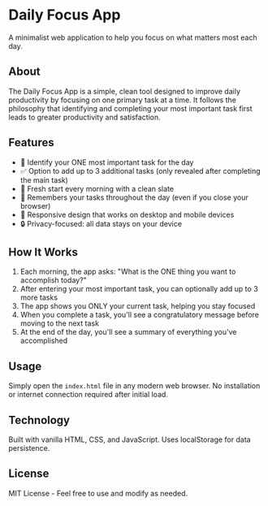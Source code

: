 # Daily Focus App

A minimalist web application to help you focus on what matters most each day.

## About

The Daily Focus App is a simple, clean tool designed to improve daily productivity by focusing on one primary task at a time. It follows the philosophy that identifying and completing your most important task first leads to greater productivity and satisfaction.

## Features

- 🎯 Identify your ONE most important task for the day
- ✅ Option to add up to 3 additional tasks (only revealed after completing the main task)
- 🔄 Fresh start every morning with a clean slate
- 💾 Remembers your tasks throughout the day (even if you close your browser)
- 📱 Responsive design that works on desktop and mobile devices
- 🔒 Privacy-focused: all data stays on your device

## How It Works

1. Each morning, the app asks: "What is the ONE thing you want to accomplish today?"
2. After entering your most important task, you can optionally add up to 3 more tasks
3. The app shows you ONLY your current task, helping you stay focused
4. When you complete a task, you'll see a congratulatory message before moving to the next task
5. At the end of the day, you'll see a summary of everything you've accomplished

## Usage

Simply open the `index.html` file in any modern web browser. No installation or internet connection required after initial load.

## Technology

Built with vanilla HTML, CSS, and JavaScript. Uses localStorage for data persistence.

## License

MIT License - Feel free to use and modify as needed.
